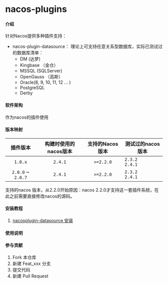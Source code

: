 # nacos-plugins

#### 介绍
针对Nacos提供多种插件支持：
+ nacos-plugin-datasource： 理论上可支持任意关系型数据库，实际已测试过的数据库清单：
  + DM (达梦)
  + Kingbase （金仓）
  + MSSQL (SQLServer)
  + OpenGauss （高斯）
  + Oracle(8, 9, 10, 11, 12 ... )
  + PostgreSQL
  + Derby

#### 软件架构
作为nacos的插件使用

#### 版本映射

| 插件版本       |   构建时使用的nacos版本    | 支持的Nacos版本 | 测试过的nacos版本                                     |
|:-------------:|:------------------:|:----------:|-------------------------------------------------|
| `1.0.x`       |       `2.4.1`       | `>=2.2.0`  | `2.3.2`<br/>`2.4.1` |
| `2.0.0` ~ `2.0.7` |       `2.4.1`       |  `>=2.2.0`   | `2.3.2`<br/>`2.4.1`                                |

支持的nacos 版本，从2.2.0开始原因：nacos 2.2.0才支持这一套插件系统，在此之前需要直接修改nacos的源码。


#### 安装教程
1. [nacosplugin-datasource 安装](./nacosplugin-datasource/installation.MD)

#### 使用说明


#### 参与贡献

1.  Fork 本仓库
2.  新建 Feat_xxx 分支
3.  提交代码
4.  新建 Pull Request
